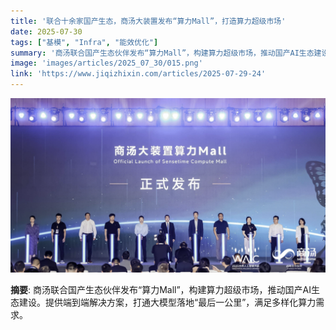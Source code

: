 ```yaml
---
title: '联合十余家国产生态，商汤大装置发布“算力Mall”，打造算力超级市场'
date: 2025-07-30
tags: ["基模", "Infra", "能效优化"]
summary: '商汤联合国产生态伙伴发布“算力Mall”，构建算力超级市场，推动国产AI生态建设。提供端到端解决方案，打通大模型落地“最后一公里”，满足多样化算力需求。'
image: 'images/articles/2025_07_30/015.png'
link: 'https://www.jiqizhixin.com/articles/2025-07-29-24'
---
```

![联合十余家国产生态，商汤大装置发布“算力Mall”，打造算力超级市场](images/articles/2025_07_30/015.png)

**摘要**: 商汤联合国产生态伙伴发布“算力Mall”，构建算力超级市场，推动国产AI生态建设。提供端到端解决方案，打通大模型落地“最后一公里”，满足多样化算力需求。
